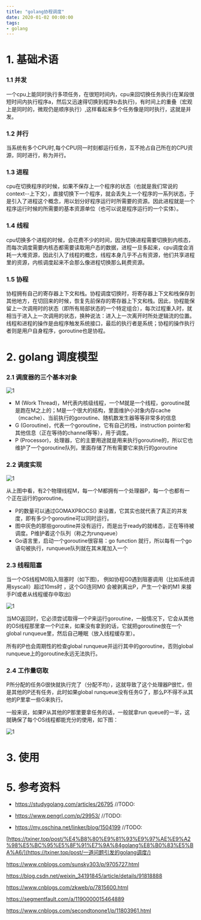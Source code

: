 ```yaml
---
title: "golang协程调度"
date: 2020-01-02 00:00:00
tags:
- golang
---
```




# 1. 基础术语

### 1.1 并发

一个cpu上能同时执行多项任务，在很短时间内，cpu来回切换任务执行(在某段很短时间内执行程序a，然后又迅速得切换到程序b去执行)，有时间上的重叠（宏观上是同时的，微观仍是顺序执行）,这样看起来多个任务像是同时执行，这就是并发。

<!-- more -->

### 1.2 并行

当系统有多个CPU时,每个CPU同一时刻都运行任务，互不抢占自己所在的CPU资源，同时进行，称为并行。

### 1.3 进程

cpu在切换程序的时候，如果不保存上一个程序的状态（也就是我们常说的context--上下文），直接切换下一个程序，就会丢失上一个程序的一系列状态，于是引入了进程这个概念，用以划分好程序运行时所需要的资源。因此进程就是一个程序运行时候的所需要的基本资源单位（也可以说是程序运行的一个实体）。

### 1.4 线程

cpu切换多个进程的时候，会花费不少的时间，因为切换进程需要切换到内核态，而每次调度需要内核态都需要读取用户态的数据，进程一旦多起来，cpu调度会消耗一大堆资源，因此引入了线程的概念，线程本身几乎不占有资源，他们共享进程里的资源，内核调度起来不会那么像进程切换那么耗费资源。

### 1.5 协程

协程拥有自己的寄存器上下文和栈。协程调度切换时，将寄存器上下文和栈保存到其他地方，在切回来的时候，恢复先前保存的寄存器上下文和栈。因此，协程能保留上一次调用时的状态（即所有局部状态的一个特定组合），每次过程重入时，就相当于进入上一次调用的状态，换种说法：进入上一次离开时所处逻辑流的位置。线程和进程的操作是由程序触发系统接口，最后的执行者是系统；协程的操作执行者则是用户自身程序，goroutine也是协程。



# 2. golang 调度模型

### 2.1 调度器的三个基本对象

![1](golang协程调度/4.png)

- M (Work Thread)，M代表内核级线程，一个M就是一个线程，goroutine就是跑在M之上的；M是一个很大的结构，里面维护小对象内存cache（mcache）、当前执行的goroutine、随机数发生器等等非常多的信息
- G (Goroutine)，代表一个goroutine，它有自己的栈，instruction pointer和其他信息（正在等待的channel等等），用于调度。
- P (Processor)，处理器，它的主要用途就是用来执行goroutine的，所以它也维护了一个goroutine队列，里面存储了所有需要它来执行的goroutine   



### 2.2 调度实现

![1](golang协程调度/1.png)

从上图中看，有2个物理线程M，每一个M都拥有一个处理器P，每一个也都有一个正在运行的goroutine。

+ P的数量可以通过GOMAXPROCS() 来设置，它其实也就代表了真正的并发度，即有多少个goroutine可以同时运行。
+ 图中灰色的那些goroutine并没有运行，而是出于ready的就绪态，正在等待被调度。P维护着这个队列（称之为runqueue）
+ Go语言里，启动一个goroutine很容易：go function 就行，所以每有一个go语句被执行，runqueue队列就在其末尾加入一个

### 2.3 线程阻塞

当一个OS线程M0陷入阻塞时（如下图)， 例如协程G0遇到阻塞调用（比如系统调用syscall）超过10ms时 ，这个G0连同M0 会被剥离出P，产生一个新的M1 来接手P(或者从线程缓存中取出)

![1](golang协程调度/2.png)



当MO返回时，它必须尝试取得一个P来运行goroutine，一般情况下，它会从其他的OS线程那里拿一个P过来，如果没有拿到的话，它就把goroutine放在一个global runqueue里，然后自己睡眠（放入线程缓存里）。

所有的P也会周期性的检查global runqueue并运行其中的goroutine，否则global runqueue上的goroutine永远无法执行。 

### 2.4 工作量窃取

P所分配的任务G很快就执行完了（分配不均），这就导致了这个处理器P很忙，但是其他的P还有任务，此时如果global runqueue没有任务G了，那么P不得不从其他的P里拿一些G来执行。

一般来说，如果P从其他的P那里要拿任务的话，一般就拿run queue的一半，这就确保了每个OS线程都能充分的使用，如下图：

![1](golang协程调度/3.png)



# 3. 使用







# 5. 参考资料



+ https://studygolang.com/articles/26795 //TODO:
+ https://www.pengrl.com/p/29953/ //TODO:

+ https://my.oschina.net/linker/blog/1504199  //TODO:



[https://txiner.top/post/%E4%B8%80%E9%81%93%E9%97%AE%E9%A2%98%E5%BC%95%E5%8F%91%E7%9A%84golang%E8%B0%83%E5%BA%A6/](https://txiner.top/post/一道问题引发的golang调度/)

https://www.cnblogs.com/sunsky303/p/9705727.html

https://blog.csdn.net/weixin_34191845/article/details/91818888



https://www.cnblogs.com/zkweb/p/7815600.html

https://segmentfault.com/a/1190000015464889



https://www.cnblogs.com/secondtonone1/p/11803961.html